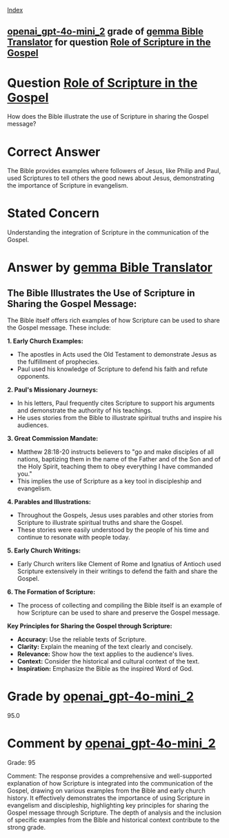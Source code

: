 
[Index](../../../../index.md)
## [openai_gpt-4o-mini_2](../../../grading_models/openai_gpt-4o-mini_2.md) grade of [gemma Bible Translator](../../../answering_models/gemma_Bible_Translator.md) for question [Role of Scripture in the Gospel](../../../questions/Role_of_Scripture_in_the_Gospel.md)

# Question [Role of Scripture in the Gospel](../../../questions/Role_of_Scripture_in_the_Gospel.md)
How does the Bible illustrate the use of Scripture in sharing the Gospel message?

# Correct Answer
The Bible provides examples where followers of Jesus, like Philip and Paul, used Scriptures to tell others the good news about Jesus, demonstrating the importance of Scripture in evangelism.

# Stated Concern
Understanding the integration of Scripture in the communication of the Gospel.

# Answer by [gemma Bible Translator](../../../answering_models/gemma_Bible_Translator.md)
## The Bible Illustrates the Use of Scripture in Sharing the Gospel Message:

The Bible itself offers rich examples of how Scripture can be used to share the Gospel message. These include:

**1. Early Church Examples:**

* The apostles in Acts used the Old Testament to demonstrate Jesus as the fulfillment of prophecies. 
* Paul used his knowledge of Scripture to defend his faith and refute opponents.

**2. Paul's Missionary Journeys:**

* In his letters, Paul frequently cites Scripture to support his arguments and demonstrate the authority of his teachings. 
* He uses stories from the Bible to illustrate spiritual truths and inspire his audiences.

**3. Great Commission Mandate:**

* Matthew 28:18-20 instructs believers to "go and make disciples of all nations, baptizing them in the name of the Father and of the Son and of the Holy Spirit, teaching them to obey everything I have commanded you." 
* This implies the use of Scripture as a key tool in discipleship and evangelism.

**4. Parables and Illustrations:**

* Throughout the Gospels, Jesus uses parables and other stories from Scripture to illustrate spiritual truths and share the Gospel. 
* These stories were easily understood by the people of his time and continue to resonate with people today.

**5. Early Church Writings:**

* Early Church writers like Clement of Rome and Ignatius of Antioch used Scripture extensively in their writings to defend the faith and share the Gospel.

**6. The Formation of Scripture:**

* The process of collecting and compiling the Bible itself is an example of how Scripture can be used to share and preserve the Gospel message.

**Key Principles for Sharing the Gospel through Scripture:**

* **Accuracy:** Use the reliable texts of Scripture.
* **Clarity:** Explain the meaning of the text clearly and concisely.
* **Relevance:** Show how the text applies to the audience's lives.
* **Context:** Consider the historical and cultural context of the text.
* **Inspiration:** Emphasize the Bible as the inspired Word of God.

# Grade by [openai_gpt-4o-mini_2](../../../grading_models/openai_gpt-4o-mini_2.md)
95.0

# Comment by [openai_gpt-4o-mini_2](../../../grading_models/openai_gpt-4o-mini_2.md)
Grade: 95

Comment: The response provides a comprehensive and well-supported explanation of how Scripture is integrated into the communication of the Gospel, drawing on various examples from the Bible and early church history. It effectively demonstrates the importance of using Scripture in evangelism and discipleship, highlighting key principles for sharing the Gospel message through Scripture. The depth of analysis and the inclusion of specific examples from the Bible and historical context contribute to the strong grade.
